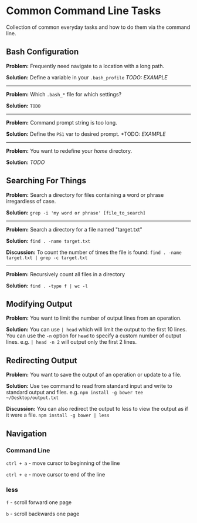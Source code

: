 # Common Command Line Tasks

Collection of common everyday tasks and how to do them via the command line. 

## Bash Configuration

**Problem:** Frequently need navigate to a location with a long path. 

**Solution:** Define a variable in your `.bash_profile` *TODO: EXAMPLE*

---

**Problem:** Which `.bash_*` file for which settings?

**Solution:** `TODO`

---

**Problem:** Command prompt string is too long.

**Solution:** Define the `PS1` var to desired prompt. *TODO: *EXAMPLE*

---

**Problem:** You want to redefine your *home* directory. 

**Solution:** *TODO*

## Searching For Things 

**Problem:** Search a directory for files containing a word or phrase irregardless of case.

**Solution:** `grep -i 'my word or phrase' [file_to_search]`

---

**Problem:** Search a directory for a file named "target.txt"

**Solution:** `find . -name target.txt`

**Discussion:** To count the number of times the file is found: `find . -name target.txt | grep -c target.txt`

---

**Problem:** Recursively count all files in a directory

**Solution:** `find . -type f | wc -l`

## Modifying Output

**Problem:** You want to limit the number of output lines from an operation.

**Solution:** You can use `| head` which will limit the output to the first 10 lines.
You can use the `-n` option for `head` to specify a custom number of output lines. e.g. `| head -n 2` will output only the first 2 lines.

## Redirecting Output

**Problem:** You want to save the output of an operation or update to a file. 

**Solution:** Use `tee` command to read from standard input and write to standard output and files. e.g. `npm install -g bower tee ~/Desktop/output.txt`

**Discussion:** You can also redirect the output to less to view the output as if it were a file. `npm install -g bower | less`

## Navigation

### Command Line

`ctrl + a` - move cursor to beginning of the line

`ctrl + e` - move cursor to end of the line

### less

`f` - scroll forward one page

`b` - scroll backwards one page
